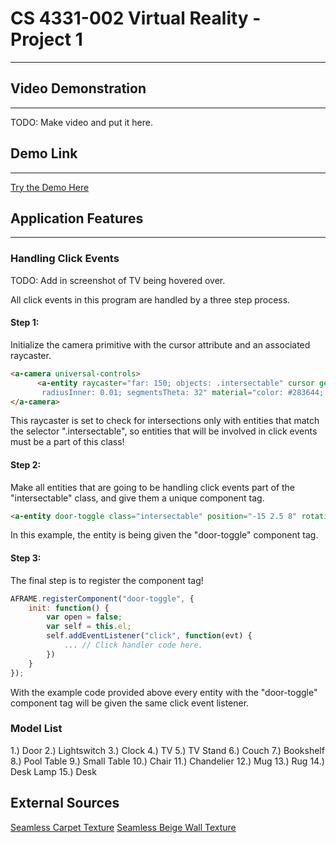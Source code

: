 # CS 4331-002 Virtual Reality - Project 1
-------------------

## Video Demonstration
-------------------
TODO: Make video and put it here.

## Demo Link
------------------
[Try the Demo Here](https://davidcooper1.github.io/RoomProject/)

## Application Features
-------------------

### Handling Click Events

TODO: Add in screenshot of TV being hovered over.

All click events in this program are handled by a three step process.

#### Step 1:
Initialize the camera primitive with the cursor attribute and an associated raycaster.
````html
<a-camera universal-controls>
      <a-entity raycaster="far: 150; objects: .intersectable" cursor geometry="primitive: ring; radiusOuter: 0.015;
       radiusInner: 0.01; segmentsTheta: 32" material="color: #283644; shader: flat" position="0 0 -0.75"></a-entity>
</a-camera>
````
This raycaster is set to check for intersections only with entities that match the selector ".intersectable", so entities that will be involved in click events must be a part of this class!

#### Step 2:
Make all entities that are going to be handling click events part of the "intersectable" class, and give them a unique component tag.
````html
<a-entity door-toggle class="intersectable" position="-15 2.5 8" rotation="0 0 0">...</a-entity>
````
In this example, the entity is being given the "door-toggle" component tag.

#### Step 3:
The final step is to register the component tag!

````javascript
AFRAME.registerComponent("door-toggle", {
    init: function() {
        var open = false;
        var self = this.el;
        self.addEventListener("click", function(evt) {
            ... // Click handler code here.
        })
    }
});
````
With the example code provided above every entity with the "door-toggle" component tag will be given the same click event listener. 

### Model List
1.) Door
2.) Lightswitch
3.) Clock
4.) TV
5.) TV Stand
6.) Couch
7.) Bookshelf
8.) Pool Table
9.) Small Table
10.) Chair
11.) Chandelier
12.) Mug
13.) Rug
14.) Desk Lamp 
15.) Desk

## External Sources
[Seamless Carpet Texture](https://hhh316.deviantart.com/art/Seamless-Carpet-Texture-270563565)
[Seamless Beige Wall Texture](https://www.sketchuptextureclub.com/textures/architecture/plaster/painted-plaster/fallingwater-house-plaster-wall-texture-seamless-06925)
